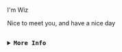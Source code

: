 <div align="justify">

I'm Wiz

Nice to meet you, and have a nice day
<h2></h2>
<details>
<summary><samp><b>More Info</b></samp></summary>
<!-- Contact Me -->
<!-- 
<p align="center">
  <samp>
    [<a href="https://twitter.com/rxxxyhn">twitter</a>]
    [<a href="https://instagram.com/rayhankafipratama">instagram</a>]
    [<a href="https://matrix.to/#/@rxyhn:matrix.org">matrix</a>]
    [<a href="mailto:rxyhn.dev@gmail.com">e-mail</a>]
  </samp>
</p>
-->
<h2></h2><br>

<!-- Profile Views Badge -->
<!-- <p align="center">
  <samp>
  <a href="#--------">
    <img src="https://komarev.com/ghpvc/?username=wizarash&label=Profile+Views&color=grey" alt="profile views" /> 
  </a>
  </samp>
</p>
-->
<!-- Github Stats -->
<div align="center">
  <table>
    <tr>
      <td><a href="#--------"><img height="137px" align="center" alt="GitHub Stats" src="https://github-readme-stats.vercel.app/api?username=wizarash&count_private=true&show_icons=true&include_all_commits=true&line_height=21&hide_border=true&theme=nord"/></a></td>
      <td><a href="#--------"><img height="137px" align="center" alt="Top Language" src="https://github-readme-stats.vercel.app/api/top-langs/?username=wizarash&layout=compact&line_height=21&hide_border=true&theme=nord"/></a></td>
    </tr>
  </table>
</div>

</details>
</div>
